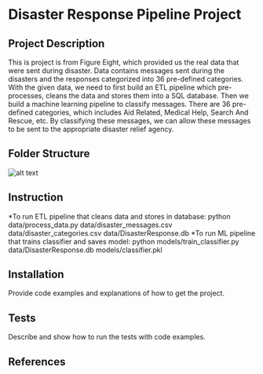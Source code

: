 # Disaster Response Pipeline Project

## Project Description
This is project is from Figure Eight, which provided us the real data that were sent during disaster. Data contains messages sent during the disasters and the responses categorized into 36 pre-defined categories. With the given data, we need to first build an ETL pipeline which pre-processes, cleans the data and stores them into a SQL database. Then we build a machine learning pipeline to classify messages. There are 36 pre-defined categories, which includes Aid Related, Medical Help, Search And Rescue, etc. By classifying these messages, we can allow these messages to be sent to the appropriate disaster relief agency.

## Folder Structure

![alt text](results/FolderStructure.PNG "Folder Structure")



## Instruction
*To run ETL pipeline that cleans data and stores in database: 
python data/process_data.py data/disaster_messages.csv data/disaster_categories.csv data/DisasterResponse.db
*To run ML pipeline that trains classifier and saves model:
python models/train_classifier.py data/DisasterResponse.db models/classifier.pkl

## Installation
Provide code examples and explanations of how to get the project.

## Tests
Describe and show how to run the tests with code examples.

## References
